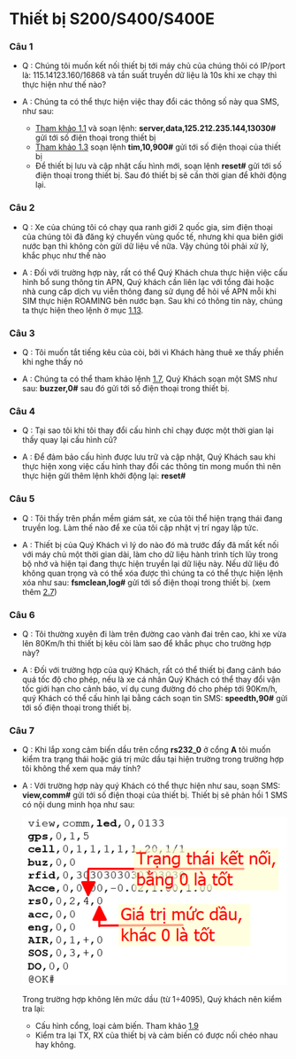 # Thiết bị S200/S400/S400E

### Câu 1

* Q : Chúng tôi muốn kết nối thiết bị tới máy chủ của chúng thôi có IP/port là: 115.14123.160/16868 và tần suất truyền dữ liệu là 10s khi xe chạy thì thực hiện như thế nào?

* A : Chúng ta có thể thực hiện việc thay đổi các thông số này qua SMS, như sau:
    - [Tham khảo 1.1](vi/modules/integrated-devices/smc/s200/sms-command/#ip)  và soạn lệnh: **server,data,125.212.235.144,13030#** gửi tới số điện thoại trong thiết bị
    - [Tham khảo 1.3](vi/modules/integrated-devices/smc/s200/sms-command/#apn-roaming)  soạn lệnh **tim,10,900#** gửi tới số điện thoại của thiết bị
    -	Để thiết bị lưu và cập nhật cấu hình mới, soạn lệnh **reset#** gửi tới số điện thoại trong thiết bị. Sau đó thiết bị sẽ cần thời gian để khởi động lại.

### Câu 2

* Q : Xe của chúng tôi có chạy qua ranh giới 2 quốc gia, sim điện thoại của chúng tôi đã đăng ký chuyển vùng quốc tế, nhưng khi qua biên giới nước bạn thì không còn gửi dữ liệu về nữa. Vậy chúng tôi phải xử lý, khắc phục như thế nào

* A : Đối với trường hợp này, rất có thể Quý Khách chưa thực hiện việc cấu hình bổ sung thông tin APN, Quý khách cần liên lạc với tổng đài hoặc nhà cung cấp dịch vụ viễn thông đang sử dụng để hỏi về APN mỗi khi SIM thực hiện ROAMING bên nước bạn. Sau khi có thông tin này, chúng ta thực hiện theo lệnh ở mục [1.13](vi/modules/integrated-devices/smc/s200/sms-command/#ring).

### Câu 3

* Q : Tôi muốn tắt tiếng kêu của còi, bởi vì Khách hàng thuê xe thấy phiền khi nghe thấy nó

* A : Chúng ta có thể tham khảo lệnh [1.7](vi/modules/integrated-devices/smc/s200/sms-command/#bip), Quý Khách soạn một SMS như sau: **buzzer,0#** sau đó gửi tới số điện thoại trong thiết bị.

### Câu 4

* Q : Tại sao tôi khi tôi thay đổi cấu hình chỉ chạy được một thời gian lại thấy quay lại cấu hình cũ?

* A : Để đảm bảo cấu hình được lưu trữ và cập nhật, Quý Khách sau khi thực hiện xong việc cấu hình thay đổi các thông tin mong muốn thì nên thực hiện gửi thêm lệnh khởi động lại: **reset#**

### Câu 5

* Q : Tôi thấy trên phần mềm giám sát, xe của tôi thể hiện trạng thái đang truyền log. Làm thế nào để xe của tôi cập nhật vị trí ngay lập tức.

* A : Thiết bị của Quý Khách vì lý do nào đó mà trước đấy đã mất kết nối với máy chủ một thời gian dài, làm cho dữ liệu hành trình tích lũy trong bộ nhớ và hiện tại đang thực hiện truyền lại dữ liệu này. Nếu dữ liệu đó không quan trọng và có thể xóa được thì chúng ta có thể thực hiện lệnh xóa như sau: **fsmclean,log#** gửi tới số điện thoại trong thiết bị. (xem thêm [2.7](vi/modules/integrated-devices/smc/s200/sms-command/#log))

### Câu 6

* Q : Tôi thường xuyên đi làm trên đường cao vành đai trên cao, khi xe vừa lên 80Km/h thì thiết bị kêu còi làm sao để khắc phục cho trường hợp này?

* A : Đối với trường hợp của quý Khách, rất có thể thiết bị đang cảnh báo quá tốc độ cho phép, nếu là xe cá nhân Quý Khách có thể thay đổi vận tốc giới hạn cho cảnh báo, ví dụ cung đường đó cho phép tới 90Km/h, quý Khách có thể cấu hình lại bằng cách soạn tin SMS: **speedth,90#** gửi tới số điện thoại trong thiết bị.

### Câu 7

* Q : Khi lắp xong cảm biến dầu trên cổng **rs232_0** ở cổng **A** tôi muốn kiểm tra trạng thái hoặc giá trị mức dầu tại hiện trường trong trường hợp tôi không thể xem qua máy tính?

* A : Với trường hợp này quý Khách có thể thực hiện như sau, soạn SMS: **view,comm#** gửi tới số điện thoại của thiết bị. Thiết bị sẽ phản hồi 1 SMS có nội dung minh họa như sau: 
 
    <span class="icon-left6">![Interface Web](/docs/assets/images/web-interface/faq/respond.png)

    Trong trường hợp không lên mức dầu (từ 1÷4095), Quý khách nên kiểm tra lại:
    -	Cấu hình cổng, loại cảm biến. Tham khảo [1.9](vi/modules/integrated-devices/smc/s200/sms-command/#sensor)
    -	Kiểm tra lại TX, RX của thiết bị và cảm biến có được nối chéo nhau hay không.
